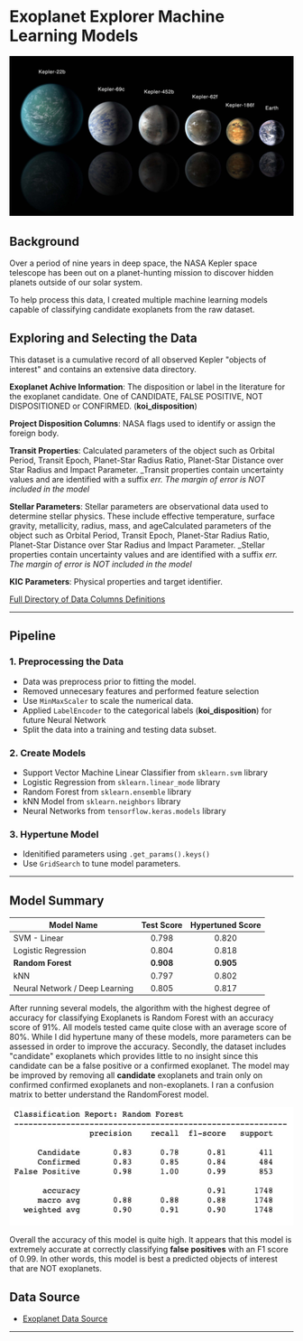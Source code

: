 # Exoplanet Explorer Machine Learning Models

![exoplanets.jpg](Images/exoplanets.jpg)


## Background

Over a period of nine years in deep space, the NASA Kepler space telescope has been out on a planet-hunting mission to discover hidden planets outside of our solar system.

To help process this data, I created multiple machine learning models capable of classifying candidate exoplanets from the raw dataset.


## Exploring and Selecting the Data

This dataset is a cumulative record of all observed Kepler "objects of interest" and contains an extensive data directory. 

**Exoplanet Achive Information**: The disposition or label in the literature for the exoplanet candidate. One of CANDIDATE, FALSE POSITIVE, NOT DISPOSITIONED or CONFIRMED. (**koi_disposition**)

**Project Disposition Columns**: NASA flags used to identify or assign the foreign body.

**Transit Properties**: Calculated parameters of the object such as  Orbital Period, Transit Epoch, Planet-Star Radius Ratio, Planet-Star Distance over Star Radius and Impact Parameter. _Transit properties contain uncertainty values and are identified with a suffix _err. The margin of error is NOT included in the model_

**Stellar Parameters**: Stellar parameters are observational data used to determine stellar physics. These include effective temperature, surface gravity, metallicity, radius, mass, and ageCalculated parameters of the object such as  Orbital Period, Transit Epoch, Planet-Star Radius Ratio, Planet-Star Distance over Star Radius and Impact Parameter. _Stellar properties contain uncertainty values and are identified with a suffix _err. The margin of error is NOT included in the model_

**KIC Parameters**: Physical properties and target identifier.

[Full Directory of Data Columns Definitions](https://exoplanetarchive.ipac.caltech.edu/docs/API_kepcandidate_columns.html)

- - -

## Pipeline

### 1. Preprocessing the Data

* Data was preprocess prior to fitting the model.
* Removed unnecesary features and performed feature selection
* Use `MinMaxScaler` to scale the numerical data.
* Applied `LabelEncoder` to the categorical labels (__koi_disposition__) for future Neural Network
* Split the data into a training and testing data subset.

### 2. Create Models

* Support Vector Machine Linear Classifier from `sklearn.svm` library
* Logistic Regression from `sklearn.linear_mode` library
* Random Forest from `sklearn.ensemble` library
* kNN Model from `sklearn.neighbors` library
* Neural Networks from `tensorflow.keras.models` library

### 3. Hypertune Model
* Idenitified parameters using `.get_params().keys()`
* Use `GridSearch` to tune model parameters.

- - -

## Model Summary

| Model Name    | Test Score         | Hypertuned Score
| ------------- | :-------------: | :-------------: 
| SVM - Linear  | 0.798  | 0.820
| Logistic Regression  | 0.804  | 0.818
| __Random Forest__  | __0.908__ | __0.905__
| kNN  | 0.797  | 0.802
| Neural Network / Deep Learning | 0.805  | 0.817


After running several models, the algorithm with the highest degree of accuracy for classifying Exoplanets is Random Forest with an accuracy score of 91%. All models tested came quite close with an average score of 80%. While I did hypertune many of these models, more parameters can be assessed in order to improve the accuracy. Secondly, the dataset includes "candidate" exoplanets which provides little to no insight since this candidate can be a false positive or a confirmed exoplanet. The model may be improved by removing all __candidate__ exoplanets and train only on confirmed confirmed exoplanets and non-exoplanets. I ran a confusion matrix to better understand the RandomForest model.

![RF_Classification Report](Images/RF_Classification_Report.jpg)

Overall the accuracy of this model is quite high. It appears that this model is extremely accurate at correctly classifying __false positives__ with an F1 score of 0.99. In other words, this model is best a predicted objects of interest that are NOT exoplanets.


## Data Source

* [Exoplanet Data Source](https://www.kaggle.com/nasa/kepler-exoplanet-search-results)


- - -

